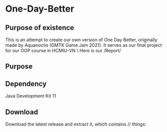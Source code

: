 # One-Day-Better
## Purpose of existence
This is an attempt to create our own version of One Day Better, originally made by Aquanoctis (GMTK Game Jam 2021). It serves as our final project for our OOP course in HCMIU-VN \\
Here is our /Report/

## Purpose
## Dependency
Java Development Kit 11
## Download
Download the latest release and extract it, which contains // things:

